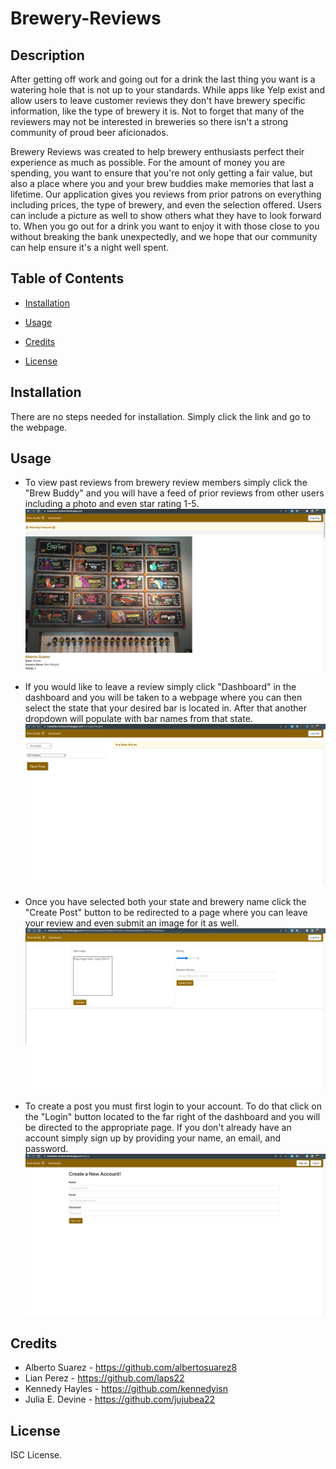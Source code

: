# Brewery-Reviews

## Description

After getting off work and going out for a drink the last thing you want is a watering hole that is not up to your standards. While apps like Yelp exist and allow users to leave customer reviews they don't have brewery specific information, like the type of brewery it is. Not to forget that many of the reviewers may not be interested in breweries so there isn't a strong community of proud beer aficionados.

Brewery Reviews was created to help brewery enthusiasts perfect their experience as much as possible. For the amount of money you are spending, you want to ensure that you're not only getting a fair value, but also a place where you and your brew buddies make memories that last a lifetime.
Our application gives you reviews from prior patrons on everything including prices, the type of brewery, and even the selection offered. Users can include a picture as well to show others what they have to look forward to. When you go out for a drink you want to enjoy it with those close to you without breaking the bank unexpectedly, and we hope that our community can help ensure it's a night well spent.


## Table of Contents

- [Installation](#installation)

- [Usage](#usage)

- [Credits](#credits)

- [License](#license)

## Installation

There are no steps needed for installation. Simply click the link and go to the webpage.

## Usage

- To view past reviews from brewery review members simply click the "Brew Buddy" and you will have a feed of prior reviews from other users including a photo and even star rating 1-5.![To view past reviews from brewery review members simply click the "Brew Buddy" and you will have a feed of prior reviews from other users including a photo and even star rating 1-5.](./public/images/Screen%20Shot%202023-01-30%20at%209.28.49%20PM.png)

- If you would like to leave a review simply click "Dashboard" in the dashboard and you will be taken to a webpage where you can then select the state that your desired bar is located in. After that another dropdown will populate with bar names from that state.![If you would like to leave a review simply click "Dashboard" in the dashboard and you will be taken to a webpage where you can then select the state that your desired bar is located in. After that another dropdown will populate with bar names from that state. ](./public/images/Screen%20Shot%202023-01-30%20at%209.27.14%20PM.png)

- Once you have selected both your state and brewery name click the "Create Post" button to be redirected to a page where you can leave your review and even submit an image for it as well.![Once you have selected both your state and brewery name click the "Create Post" button to be redirected to a page where you can leave your review and even submit an image for it as well.](./public/images/Screen%20Shot%202023-01-30%20at%209.27.38%20PM.png)

- To create a post you must first login to your account. To do that click on the "Login" button located to the far right of the dashboard and you will be directed to the appropriate page. If you don't already have an account simply sign up by providing your name, an email, and password.![To create a post you must first login to your account. To do that click on the "Login" button located to the far right of the dashboard and you will be directed to the appropriate page. If you don't already have an account simply sign up by providing your name, an email, and password.](./public/images/Screen%20Shot%202023-01-30%20at%209.34.34%20PM.png)

## Credits

- Alberto Suarez - https://github.com/albertosuarez8
- Lian Perez - https://github.com/laps22
- Kennedy Hayles - https://github.com/kennedyisn
- Julia E. Devine - https://github.com/jujubea22

## License

ISC License.